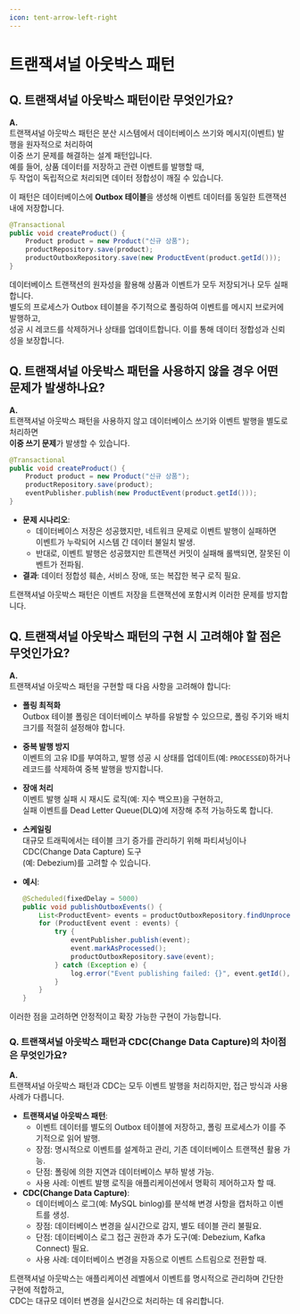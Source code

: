 ```yaml
---
icon: tent-arrow-left-right
---
```


# 트랜잭셔널 아웃박스 패턴

## Q. 트랜잭셔널 아웃박스 패턴이란 무엇인가요?

**A.**\
트랜잭셔널 아웃박스 패턴은 분산 시스템에서 데이터베이스 쓰기와 메시지(이벤트) 발행을 원자적으로 처리하여 \
이중 쓰기 문제를 해결하는 설계 패턴입니다. \
예를 들어, 상품 데이터를 저장하고 관련 이벤트를 발행할 때, \
두 작업이 독립적으로 처리되면 데이터 정합성이 깨질 수 있습니다.

이 패턴은 데이터베이스에 **Outbox 테이블**을 생성해 이벤트 데이터를 동일한 트랜잭션 내에 저장합니다.

```java
@Transactional
public void createProduct() {
    Product product = new Product("신규 상품");
    productRepository.save(product);
    productOutboxRepository.save(new ProductEvent(product.getId()));
}
```

데이터베이스 트랜잭션의 원자성을 활용해 상품과 이벤트가 모두 저장되거나 모두 실패합니다. \
별도의 프로세스가 Outbox 테이블을 주기적으로 폴링하여 이벤트를 메시지 브로커에 발행하고, \
성공 시 레코드를 삭제하거나 상태를 업데이트합니다. 이를 통해 데이터 정합성과 신뢰성을 보장합니다.

## Q. 트랜잭셔널 아웃박스 패턴을 사용하지 않을 경우 어떤 문제가 발생하나요?

**A.**\
트랜잭셔널 아웃박스 패턴을 사용하지 않고 데이터베이스 쓰기와 이벤트 발행을 별도로 처리하면 \
**이중 쓰기 문제**가 발생할 수 있습니다.

```java
@Transactional
public void createProduct() {
    Product product = new Product("신규 상품");
    productRepository.save(product);
    eventPublisher.publish(new ProductEvent(product.getId()));
}
```

* **문제 시나리오**:
  * 데이터베이스 저장은 성공했지만, 네트워크 문제로 이벤트 발행이 실패하면 \
    이벤트가 누락되어 시스템 간 데이터 불일치 발생.
  * 반대로, 이벤트 발행은 성공했지만 트랜잭션 커밋이 실패해 롤백되면, 잘못된 이벤트가 전파됨.
* **결과**: 데이터 정합성 훼손, 서비스 장애, 또는 복잡한 복구 로직 필요.

트랜잭셔널 아웃박스 패턴은 이벤트 저장을 트랜잭션에 포함시켜 이러한 문제를 방지합니다.

## Q. 트랜잭셔널 아웃박스 패턴의 구현 시 고려해야 할 점은 무엇인가요?

**A.**\
트랜잭셔널 아웃박스 패턴을 구현할 때 다음 사항을 고려해야 합니다:

* **폴링 최적화**\
  Outbox 테이블 폴링은 데이터베이스 부하를 유발할 수 있으므로, 폴링 주기와 배치 크기를 적절히 설정해야 합니다.
* **중복 발행 방지**\
  이벤트의 고유 ID를 부여하고, 발행 성공 시 상태를 업데이트(예: `PROCESSED`)하거나 \
  레코드를 삭제하여 중복 발행을 방지합니다.
* **장애 처리**\
  이벤트 발행 실패 시 재시도 로직(예: 지수 백오프)을 구현하고, \
  실패 이벤트를 Dead Letter Queue(DLQ)에 저장해 추적 가능하도록 합니다.
* **스케일링**\
  대규모 트래픽에서는 테이블 크기 증가를 관리하기 위해 파티셔닝이나 CDC(Change Data Capture) 도구\
  (예: Debezium)를 고려할 수 있습니다.
*   **예시**:

    ```java
    @Scheduled(fixedDelay = 5000)
    public void publishOutboxEvents() {
        List<ProductEvent> events = productOutboxRepository.findUnprocessed();
        for (ProductEvent event : events) {
            try {
                eventPublisher.publish(event);
                event.markAsProcessed();
                productOutboxRepository.save(event);
            } catch (Exception e) {
                log.error("Event publishing failed: {}", event.getId(), e);
            }
        }
    }
    ```

이러한 점을 고려하면 안정적이고 확장 가능한 구현이 가능합니다.

### Q. 트랜잭셔널 아웃박스 패턴과 CDC(Change Data Capture)의 차이점은 무엇인가요?

**A.**\
트랜잭셔널 아웃박스 패턴과 CDC는 모두 이벤트 발행을 처리하지만, 접근 방식과 사용 사례가 다릅니다.

* **트랜잭셔널 아웃박스 패턴**:
  * 이벤트 데이터를 별도의 Outbox 테이블에 저장하고, 폴링 프로세스가 이를 주기적으로 읽어 발행.
  * 장점: 명시적으로 이벤트를 설계하고 관리, 기존 데이터베이스 트랜잭션 활용 가능.
  * 단점: 폴링에 의한 지연과 데이터베이스 부하 발생 가능.
  * 사용 사례: 이벤트 발행 로직을 애플리케이션에서 명확히 제어하고자 할 때.
* **CDC(Change Data Capture)**:
  * 데이터베이스 로그(예: MySQL binlog)를 분석해 변경 사항을 캡처하고 이벤트를 생성.
  * 장점: 데이터베이스 변경을 실시간으로 감지, 별도 테이블 관리 불필요.
  * 단점: 데이터베이스 로그 접근 권한과 추가 도구(예: Debezium, Kafka Connect) 필요.
  * 사용 사례: 데이터베이스 변경을 자동으로 이벤트 스트림으로 전환할 때.

트랜잭셔널 아웃박스는 애플리케이션 레벨에서 이벤트를 명시적으로 관리하며 간단한 구현에 적합하고, \
CDC는 대규모 데이터 변경을 실시간으로 처리하는 데 유리합니다.
